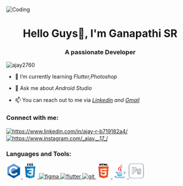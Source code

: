 <img  align="center" alt="Coding" width="950" height="450" src="https://user-images.githubusercontent.com/74038190/212748842-9fcbad5b-6173-4175-8a61-521f3dbb7514.gif">
<h1 align="center">Hello Guys👋, I'm Ganapathi SR</h1>
<h3 align="center">A passionate Developer </h3>


<p align="left"> <img src="https://komarev.com/ghpvc/?username=ajay2760&label=Profile%20views&color=0e75b6&style=flat" alt="ajay2760" /> </p>

- 🌱 I’m currently learning *Flutter,Photoshop*

- 💬 Ask me about *Android Studio*

- 📫 You can reach out to me via  *[Linkedin](https://www.linkedin.com/mwlite/profile/me?trk=p_mwlite_feed-secondary_nav) and <a href="mailto:srganapathi2003@gmail.com">Gmail</a>*

<h3 align="left">Connect with me:</h3>
<p align="left">
<a href="https://www.linkedin.com/mwlite/profile/me?trk=p_mwlite_feed-secondary_nav" target="blank"><img align="center" src="https://raw.githubusercontent.com/rahuldkjain/github-profile-readme-generator/master/src/images/icons/Social/linked-in-alt.svg" alt="https://www.linkedin.com/in/ajay-r-b719182a4/" height="30" width="40" /></a>
<a href="https://www.instagram.com/ganapathi_0809?igsh=MWtibnp0dmJ3aXduMA==" target="blank"><img align="center" src="https://raw.githubusercontent.com/rahuldkjain/github-profile-readme-generator/master/src/images/icons/Social/instagram.svg" alt="https://www.instagram.com/_ajay._.17_/" height="30" width="40" /></a>
</p>

<h3 align="left">Languages and Tools:</h3>
<p align="left"> <a href="https://www.cprogramming.com/" target="_blank" rel="noreferrer"> <img src="https://raw.githubusercontent.com/devicons/devicon/master/icons/c/c-original.svg" alt="c" width="40" height="40"/> </a> <a href="https://www.w3schools.com/css/" target="_blank" rel="noreferrer"> <img src="https://raw.githubusercontent.com/devicons/devicon/master/icons/css3/css3-original-wordmark.svg" alt="css3" width="40" height="40"/> </a> <a href="https://www.figma.com/" target="_blank" rel="noreferrer"> <img src="https://www.vectorlogo.zone/logos/figma/figma-icon.svg" alt="figma" width="40" height="40"/> </a> <a href="https://flutter.dev" target="_blank" rel="noreferrer"> <img src="https://www.vectorlogo.zone/logos/flutterio/flutterio-icon.svg" alt="flutter" width="40" height="40"/> </a> <a href="https://git-scm.com/" target="_blank" rel="noreferrer"> <img src="https://www.vectorlogo.zone/logos/git-scm/git-scm-icon.svg" alt="git" width="40" height="40"/> </a> <a href="https://www.w3.org/html/" target="_blank" rel="noreferrer"> <img src="https://raw.githubusercontent.com/devicons/devicon/master/icons/html5/html5-original-wordmark.svg" alt="html5" width="40" height="40"/> </a> <a href="https://www.java.com" target="_blank" rel="noreferrer"> <img src="https://raw.githubusercontent.com/devicons/devicon/master/icons/java/java-original.svg" alt="java" width="40" height="40"/> </a> <a href="https://www.photoshop.com/en" target="_blank" rel="noreferrer"> <img src="https://raw.githubusercontent.com/devicons/devicon/master/icons/photoshop/photoshop-line.svg" alt="photoshop" width="40" height="40"/> </a> </p>

